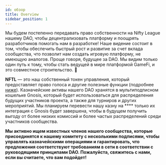 ```yaml
---
id: обзор
title: Overview
sidebar_position: 1
---
```


Мы будем постепенно передавать право собственности на Nifty League нашему DAO, чтобы децентрализовать платформу и поощрять разработчиков помогать нам в разработке! Наше видение состоит в том, чтобы обеспечить быстрый рост и развитие за счет вклада сообщества, что позволит нам создать игровую платформу, не имеющую аналогов. Проще говоря, будущее за DAO. Мы видим только один путь к тому, чтобы стать ведущей в мире платформой GameFi, и это совместное строительство. 💜

**NFTL** — это наш собственный токен управления, который предоставляет право голоса и другие полезные функции (подробнее [ниже](https://nifty-league.com/about#nftl)). Казначейские активы нашего DAO хранятся в мультиподписном кошельке Gnosis, который будет использоваться для распределения будущих участников проекта, а также для турниров и других мероприятий. Мы планируем перевести нашу казну на **** только их интеграция с Gnosis будет завершена, чтобы в будущем получить выгоду от более низких комиссий и более частых распределений среди участников сообщества.

**Мы активно ищем известных членов нашего сообщества, которые присоединятся к нашему комитету с несколькими подписями, чтобы управлять казначейскими операциями и гарантировать, что предложения соответствуют требованиям в сети в соответствии с руководящими принципами DAO. Пожалуйста, свяжитесь с нами, если вы считаете, что вам подойдет!**
